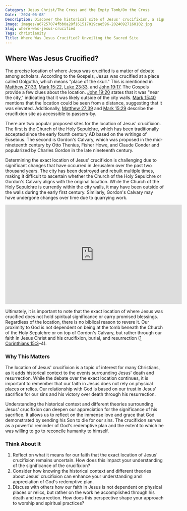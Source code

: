 ```yaml
---
Category: Jesus Christ/The Cross and the Empty Tomb/On the Cross
Date: '2024-06-08'
Description: Discover the historical site of Jesus' crucifixion, a significant event in Christian belief, and the location's impact on religious pilgrimage.
Image: images/a67257074fbb0a28f161517019cae596-20240927160102.jpg
Slug: where-was-jesus-crucified
Tags: christianity
Title: Where Was Jesus Crucified? Unveiling the Sacred Site
---
```


## Where Was Jesus Crucified?

The precise location of where Jesus was crucified is a matter of debate among scholars. According to the Gospels, Jesus was crucified at a place called Golgotha, which means "place of the skull." This is mentioned in [Matthew 27:33](https://www.bibleref.com/Matthew/27/Matthew-27-33.html), [Mark 15:22](https://www.bibleref.com/Mark/15/Mark-15-22.html), [Luke 23:33](https://www.bibleref.com/Luke/23/Luke-23-33.html), and [John 19:17](https://www.bibleref.com/John/19/John-19-17.html). The Gospels provide a few clues about the location. [John 19:20](https://www.bibleref.com/John/19/John-19-20.html) states that it was "near the city," indicating that it was likely outside of the city walls. [Mark 15:40](https://www.bibleref.com/Mark/15/Mark-15-40.html) mentions that the location could be seen from a distance, suggesting that it was elevated. Additionally, [Matthew 27:39](https://www.bibleref.com/Matthew/27/Matthew-27-39.html) and [Mark 15:29](https://www.bibleref.com/Mark/15/Mark-15-29.html) describe the crucifixion site as accessible to passers-by.

There are two popular proposed sites for the location of Jesus' crucifixion. The first is the Church of the Holy Sepulchre, which has been traditionally accepted since the early fourth century AD based on the writings of Eusebius. The second is Gordon's Calvary, which was proposed in the mid-nineteenth century by Otto Thenius, Fisher Howe, and Claude Conder and popularized by Charles Gordon in the late nineteenth century.

Determining the exact location of Jesus' crucifixion is challenging due to significant changes that have occurred in Jerusalem over the past two thousand years. The city has been destroyed and rebuilt multiple times, making it difficult to ascertain whether the Church of the Holy Sepulchre or Gordon's Calvary aligns with the original location. While the Church of the Holy Sepulchre is currently within the city walls, it may have been outside of the walls during the early first century. Similarly, Gordon's Calvary may have undergone changes over time due to quarrying work.


<iframe width="560" height="315" src="https://www.youtube.com/embed/tKu9KgiCIg4" frameborder="0" allow="autoplay; encrypted-media" allowfullscreen></iframe>


Ultimately, it is important to note that the exact location of where Jesus was crucified does not hold spiritual significance or carry promised blessings. Regardless of the location, there is no biblical reason to revere it. Our proximity to God is not dependent on being at the tomb beneath the Church of the Holy Sepulchre or on top of Gordon's Calvary, but rather through our faith in Jesus Christ and his crucifixion, burial, and resurrection ([1 Corinthians 15:3](https://www.bibleref.com/1-Corinthians/15/1-Corinthians-15-3.html)–4).

### Why This Matters

The location of Jesus' crucifixion is a topic of interest for many Christians, as it adds historical context to the events surrounding Jesus' death and resurrection. While the debate over the exact location continues, it is important to remember that our faith in Jesus does not rely on physical places or relics. Our relationship with God is based on our trust in Jesus' sacrifice for our sins and his victory over death through his resurrection.

Understanding the historical context and different theories surrounding Jesus' crucifixion can deepen our appreciation for the significance of his sacrifice. It allows us to reflect on the immense love and grace that God demonstrated by sending his Son to die for our sins. The crucifixion serves as a powerful reminder of God's redemptive plan and the extent to which he was willing to go to reconcile humanity to himself.

### Think About It

1. Reflect on what it means for our faith that the exact location of Jesus' crucifixion remains uncertain. How does this impact your understanding of the significance of the crucifixion?
2. Consider how knowing the historical context and different theories about Jesus' crucifixion can enhance your understanding and appreciation of God's redemptive plan.
3. Discuss with others how our faith in Jesus is not dependent on physical places or relics, but rather on the work he accomplished through his death and resurrection. How does this perspective shape your approach to worship and spiritual practices?